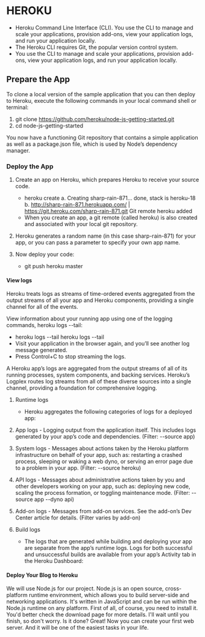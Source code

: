 # HEROKU
- Heroku Command Line Interface (CLI). You use the CLI to manage and scale your applications, provision add-ons, view your application logs, and run your application locally.
- The Heroku CLI requires Git, the popular version control system.
-  You use the CLI to manage and scale your applications, provision add-ons, view your application logs, and run your application locally.

## Prepare the App
To clone a local version of the sample application that you can then deploy to Heroku, execute the following commands in your local command shell or terminal:

1. git clone https://github.com/heroku/node-js-getting-started.git
1. cd node-js-getting-started

You now have a functioning Git repository that contains a simple application as well as a package.json file, which is used by Node’s dependency manager.

### Deploy the App
1. Create an app on Heroku, which prepares Heroku to receive your source code.
    - heroku create
        a. Creating sharp-rain-871... done, stack is heroku-18
        b. http://sharp-rain-871.herokuapp.com/ | https://git.heroku.com/sharp-rain-871.git
     Git remote heroku added
    - When you create an app, a git remote (called heroku) is also created and associated with your local git repository.

1. Heroku generates a random name (in this case sharp-rain-871) for your app, or you can pass a parameter to specify your own app name.
1. Now deploy your code:
    - git push heroku master

#### View logs
Heroku treats logs as streams of time-ordered events aggregated from the output streams of all your app and Heroku components, providing a single channel for all of the events.

View information about your running app using one of the logging commands, heroku logs --tail:
  - heroku logs --tail
heroku logs --tail
  - Visit your application in the browser again, and you’ll see another log message generated.
  - Press Control+C to stop streaming the logs.

A Heroku app’s logs are aggregated from the output streams of all of its running processes, system components, and backing services. Heroku’s Logplex routes log streams from all of these diverse sources into a single channel, providing a foundation for comprehensive logging.

1. Runtime logs
    - Heroku aggregates the following categories of logs for a deployed app:

1. App logs - Logging output from the application itself. This includes logs generated by your app’s code and dependencies. (Filter: --source app)
1. System logs - Messages about actions taken by the Heroku platform infrastructure on behalf of your app, such as: restarting a crashed process, sleeping or waking a web dyno, or serving an error page due to a problem in your app. (Filter: --source heroku)
1. API logs - Messages about administrative actions taken by you and other developers working on your app, such as: deploying new code, scaling the process formation, or toggling maintenance mode. (Filter: --source app --dyno api)
1. Add-on logs - Messages from add-on services. See the add-on’s Dev Center article for details. (Filter varies by add-on)

1. Build logs
    - The logs that are generated while building and deploying your app are separate from the app’s runtime logs. Logs for both successful and unsuccessful builds are available from your app’s Activity tab in the Heroku Dashboard:

#### Deploy Your Blog to Heroku

We will use Node.js for our project. Node.js is an open source, cross-platform runtime environment, which allows you to build server-side and networking applications. It's written in JavaScript and can be run within the Node.js runtime on any platform. First of all, of course, you need to install it. You'd better check the download page for more details. I'll wait until you finish, so don't worry. Is it done? Great! Now you can create your first web server. And it will be one of the easiest tasks in your life.

